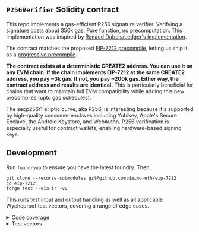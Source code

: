 ## `P256Verifier` Solidity contract

This repo implements a gas-efficient P256 signature verifier. Verifying a signature costs about 350k gas. Pure function, no precomputation. This implementation was inspired by [Renaud Dubois/Ledger's implementation](https://github.com/rdubois-crypto/FreshCryptoLib).

The contract matches the proposed [EIP-7212 precompile](https://eips.ethereum.org/EIPS/eip-7212), letting us ship it as a [progressive precompile](https://ethereum-magicians.org/t/progressive-precompiles-via-create2-shadowing/).

**The contract exists at a deterministic CREATE2 address. You can use it on any EVM chain. If the chain implements EIP-7212 at the same CREATE2 address, you pay ~3k gas. If not, you pay ~200k gas. Either way, the contract address and results are identical.** This is particularly beneficial for chains that want to maintain full EVM compatibility while adding this new precompiles (upto gas schedules).

The secp256r1 elliptic curve, aka P256, is interesting because it's supported by high-quality consumer enclaves including Yubikey, Apple's Secure Enclave, the Android Keystore, and WebAuthn. P256 verification is especially useful for contract wallets, enabling hardware-based signing keys.

## Development

Run `foundryup` to ensure you have the latest foundry. Then,

```
git clone --recurse-submodules git@github.com:daimo-eth/eip-7212
cd eip-7212
forge test --via-ir -vv
```

This runs test input and output handling as well as all applicable Wycheproof
test vectors, covering a range of edge cases.

<details>
<summary>Code coverage</summary>
Install the recommended VSCode extension to view line-by-line test coverage.
To regenerate coverage:

```
forge coverage --via-ir --ir-minimum --report lcov
```

</details>

<details>
<summary>Test vectors</summary>

To regenerate test vectors:

```
cd test-vectors
npm i

# Download, extract, clean test vectors
# This regenerates ../test/vectors.jsonl
npm start

# Validate that all vectors work with SubtleCrypto
npm test

# Validate that all vectors also work with EIP-7212
# Test the fallback contract...
cd ..
forge test --via-ir -vv

# In future, execution spec and clients can test against the same clean vectors
```

</details>
